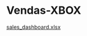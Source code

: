 # Vendas-XBOX
[sales_dashboard.xlsx](https://github.com/user-attachments/files/20988373/sales_dashboard.xlsx)
